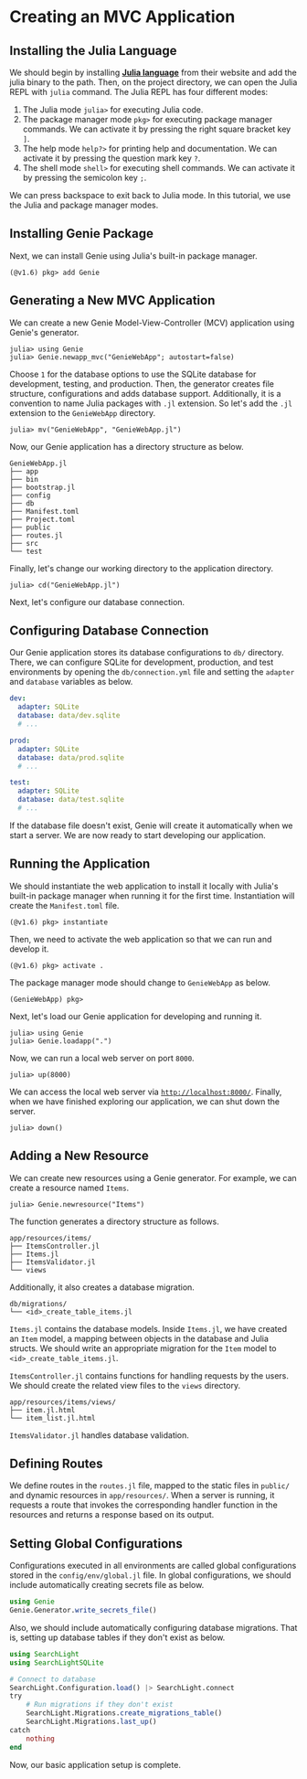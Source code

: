 # Creating an MVC Application
## Installing the Julia Language
We should begin by installing [**Julia language**](https://julialang.org/) from their website and add the julia binary to the path. Then, on the project directory, we can open the Julia REPL with `julia` command. The Julia REPL has four different modes:

1) The Julia mode `julia>` for executing Julia code.
2) The package manager mode `pkg>` for executing package manager commands. We can activate it by pressing the right square bracket key `]`.
3) The help mode `help?>` for printing help and documentation. We can activate it by pressing the question mark key `?`.
4) The shell mode `shell>` for executing shell commands. We can activate it by pressing the semicolon key `;`.

We can press backspace to exit back to Julia mode. In this tutorial, we use the Julia and package manager modes.


## Installing Genie Package
Next, we can install Genie using Julia's built-in package manager.

```julia-repl
(@v1.6) pkg> add Genie
```


## Generating a New MVC Application
We can create a new Genie Model-View-Controller (MCV) application using Genie's generator.

```julia-repl
julia> using Genie
julia> Genie.newapp_mvc("GenieWebApp"; autostart=false)
```

Choose `1` for the database options to use the SQLite database for development, testing, and production. Then, the generator creates file structure, configurations and adds database support. Additionally, it is a convention to name Julia packages with `.jl` extension. So let's add the `.jl` extension to the `GenieWebApp` directory.

```julia-repl
julia> mv("GenieWebApp", "GenieWebApp.jl")
```

Now, our Genie application has a directory structure as below.

```plaintext
GenieWebApp.jl
├── app
├── bin
├── bootstrap.jl
├── config
├── db
├── Manifest.toml
├── Project.toml
├── public
├── routes.jl
├── src
└── test
```

Finally, let's change our working directory to the application directory.

```julia-repl
julia> cd("GenieWebApp.jl")
```

Next, let's configure our database connection.


## Configuring Database Connection
Our Genie application stores its database configurations to `db/` directory. There, we can configure SQLite for development, production, and test environments by opening the `db/connection.yml` file and setting the `adapter` and `database` variables as below.

```yaml
dev:
  adapter: SQLite
  database: data/dev.sqlite
  # ...

prod:
  adapter: SQLite
  database: data/prod.sqlite
  # ...

test:
  adapter: SQLite
  database: data/test.sqlite
  # ...
```

If the database file doesn't exist, Genie will create it automatically when we start a server. We are now ready to start developing our application.


## Running the Application
We should instantiate the web application to install it locally with Julia's built-in package manager when running it for the first time. Instantiation will create the `Manifest.toml` file.

```julia-repl
(@v1.6) pkg> instantiate
```

Then, we need to activate the web application so that we can run and develop it.

```julia-repl
(@v1.6) pkg> activate .
```

The package manager mode should change to `GenieWebApp` as below.

```julia-repl
(GenieWebApp) pkg>
```

Next, let's load our Genie application for developing and running it.

```julia-repl
julia> using Genie
julia> Genie.loadapp(".")
```

Now, we can run a local web server on port `8000`.

```julia-repl
julia> up(8000)
```

We can access the local web server via [`http://localhost:8000/`](http://localhost:8000/). Finally, when we have finished exploring our application, we can shut down the server.

```julia-repl
julia> down()
```


## Adding a New Resource
We can create new resources using a Genie generator. For example, we can create a resource named `Items`.

```julia-repl
julia> Genie.newresource("Items")
```

The function generates a directory structure as follows.

```plaintext
app/resources/items/
├── ItemsController.jl
├── Items.jl
├── ItemsValidator.jl
└── views
```

Additionally, it also creates a database migration.

```plaintext
db/migrations/
└── <id>_create_table_items.jl
```

`Items.jl` contains the database models. Inside `Items.jl`, we have created an `Item` model, a mapping between objects in the database and Julia structs. We should write an appropriate migration for the `Item` model to `<id>_create_table_items.jl`.

`ItemsController.jl` contains functions for handling requests by the users. We should create the related view files to the `views` directory.

```plaintext
app/resources/items/views/
├── item.jl.html
└── item_list.jl.html
```

`ItemsValidator.jl` handles database validation.


## Defining Routes
We define routes in the `routes.jl` file, mapped to the static files in `public/` and dynamic resources in `app/resources/`. When a server is running, it requests a route that invokes the corresponding handler function in the resources and returns a response based on its output.


## Setting Global Configurations
Configurations executed in all environments are called global configurations stored in the `config/env/global.jl` file. In global configurations, we should include automatically creating secrets file as below.

```julia
using Genie
Genie.Generator.write_secrets_file()
```

Also, we should include automatically configuring database migrations. That is, setting up database tables if they don't exist as below.

```julia
using SearchLight
using SearchLightSQLite

# Connect to database
SearchLight.Configuration.load() |> SearchLight.connect
try
    # Run migrations if they don't exist
    SearchLight.Migrations.create_migrations_table()
    SearchLight.Migrations.last_up()
catch
    nothing
end
```

Now, our basic application setup is complete.
